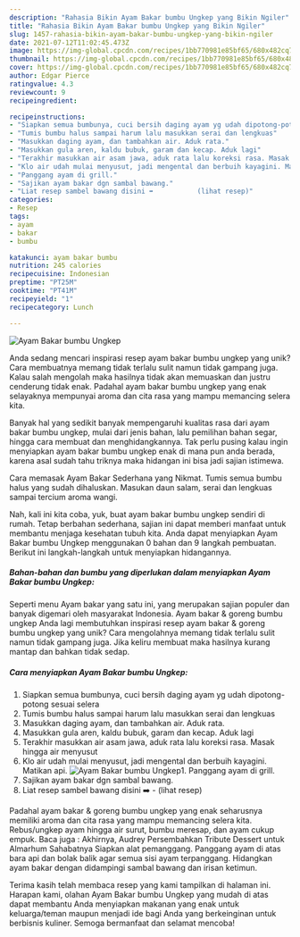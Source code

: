 ```yaml
---
description: "Rahasia Bikin Ayam Bakar bumbu Ungkep yang Bikin Ngiler"
title: "Rahasia Bikin Ayam Bakar bumbu Ungkep yang Bikin Ngiler"
slug: 1457-rahasia-bikin-ayam-bakar-bumbu-ungkep-yang-bikin-ngiler
date: 2021-07-12T11:02:45.473Z
image: https://img-global.cpcdn.com/recipes/1bb770981e85bf65/680x482cq70/ayam-bakar-bumbu-ungkep-foto-resep-utama.jpg
thumbnail: https://img-global.cpcdn.com/recipes/1bb770981e85bf65/680x482cq70/ayam-bakar-bumbu-ungkep-foto-resep-utama.jpg
cover: https://img-global.cpcdn.com/recipes/1bb770981e85bf65/680x482cq70/ayam-bakar-bumbu-ungkep-foto-resep-utama.jpg
author: Edgar Pierce
ratingvalue: 4.3
reviewcount: 9
recipeingredient:

recipeinstructions:
- "Siapkan semua bumbunya, cuci bersih daging ayam yg udah dipotong-potong sesuai selera"
- "Tumis bumbu halus sampai harum lalu masukkan serai dan lengkuas"
- "Masukkan daging ayam, dan tambahkan air. Aduk rata."
- "Masukkan gula aren, kaldu bubuk, garam dan kecap. Aduk lagi"
- "Terakhir masukkan air asam jawa, aduk rata lalu koreksi rasa. Masak hingga air menyusut"
- "Klo air udah mulai menyusut, jadi mengental dan berbuih kayagini. Matikan api."
- "Panggang ayam di grill."
- "Sajikan ayam bakar dgn sambal bawang."
- "Liat resep sambel bawang disini ➡️           (lihat resep)"
categories:
- Resep
tags:
- ayam
- bakar
- bumbu

katakunci: ayam bakar bumbu 
nutrition: 245 calories
recipecuisine: Indonesian
preptime: "PT25M"
cooktime: "PT41M"
recipeyield: "1"
recipecategory: Lunch

---
```



![Ayam Bakar bumbu Ungkep](https://img-global.cpcdn.com/recipes/1bb770981e85bf65/680x482cq70/ayam-bakar-bumbu-ungkep-foto-resep-utama.jpg)

Anda sedang mencari inspirasi resep ayam bakar bumbu ungkep yang unik? Cara membuatnya memang tidak terlalu sulit namun tidak gampang juga. Kalau salah mengolah maka hasilnya tidak akan memuaskan dan justru cenderung tidak enak. Padahal ayam bakar bumbu ungkep yang enak selayaknya mempunyai aroma dan cita rasa yang mampu memancing selera kita.

Banyak hal yang sedikit banyak mempengaruhi kualitas rasa dari ayam bakar bumbu ungkep, mulai dari jenis bahan, lalu pemilihan bahan segar, hingga cara membuat dan menghidangkannya. Tak perlu pusing kalau ingin menyiapkan ayam bakar bumbu ungkep enak di mana pun anda berada, karena asal sudah tahu triknya maka hidangan ini bisa jadi sajian istimewa.

Cara memasak Ayam Bakar Sederhana yang Nikmat. Tumis semua bumbu halus yang sudah dihaluskan. Masukan daun salam, serai dan lengkuas sampai tercium aroma wangi.


Nah, kali ini kita coba, yuk, buat ayam bakar bumbu ungkep sendiri di rumah. Tetap berbahan sederhana, sajian ini dapat memberi manfaat untuk membantu menjaga kesehatan tubuh kita. Anda dapat menyiapkan Ayam Bakar bumbu Ungkep menggunakan 0 bahan dan 9 langkah pembuatan. Berikut ini langkah-langkah untuk menyiapkan hidangannya.

<!--inarticleads1-->

##### Bahan-bahan dan bumbu yang diperlukan dalam menyiapkan Ayam Bakar bumbu Ungkep:



Seperti menu Ayam bakar yang satu ini, yang merupakan sajian populer dan banyak digemari oleh masyarakat Indonesia. Ayam bakar &amp; goreng bumbu ungkep Anda lagi membutuhkan inspirasi resep ayam bakar &amp; goreng bumbu ungkep yang unik? Cara mengolahnya memang tidak terlalu sulit namun tidak gampang juga. Jika keliru membuat maka hasilnya kurang mantap dan bahkan tidak sedap. 

<!--inarticleads2-->

##### Cara menyiapkan Ayam Bakar bumbu Ungkep:

1. Siapkan semua bumbunya, cuci bersih daging ayam yg udah dipotong-potong sesuai selera
1. Tumis bumbu halus sampai harum lalu masukkan serai dan lengkuas
1. Masukkan daging ayam, dan tambahkan air. Aduk rata.
1. Masukkan gula aren, kaldu bubuk, garam dan kecap. Aduk lagi
1. Terakhir masukkan air asam jawa, aduk rata lalu koreksi rasa. Masak hingga air menyusut
1. Klo air udah mulai menyusut, jadi mengental dan berbuih kayagini. Matikan api.
<img src="//assets-global.cpcdn.com/assets/icons/button_play-2c75c40dde080a61004c1f40b05d8f140eaff45d7e9e6481dc71c63d2e7c4909.png" alt="Ayam Bakar bumbu Ungkep">1. Panggang ayam di grill.
1. Sajikan ayam bakar dgn sambal bawang.
1. Liat resep sambel bawang disini ➡️ -           (lihat resep)


Padahal ayam bakar &amp; goreng bumbu ungkep yang enak seharusnya memiliki aroma dan cita rasa yang mampu memancing selera kita. Rebus/ungkep ayam hingga air surut, bumbu meresap, dan ayam cukup empuk. Baca juga : Akhirnya, Audrey Persembahkan Tribute Dessert untuk Almarhum Sahabatnya Siapkan alat pemanggang. Panggang ayam di atas bara api dan bolak balik agar semua sisi ayam terpanggang. Hidangkan ayam bakar dengan didampingi sambal bawang dan irisan ketimun. 

Terima kasih telah membaca resep yang kami tampilkan di halaman ini. Harapan kami, olahan Ayam Bakar bumbu Ungkep yang mudah di atas dapat membantu Anda menyiapkan makanan yang enak untuk keluarga/teman maupun menjadi ide bagi Anda yang berkeinginan untuk berbisnis kuliner. Semoga bermanfaat dan selamat mencoba!
